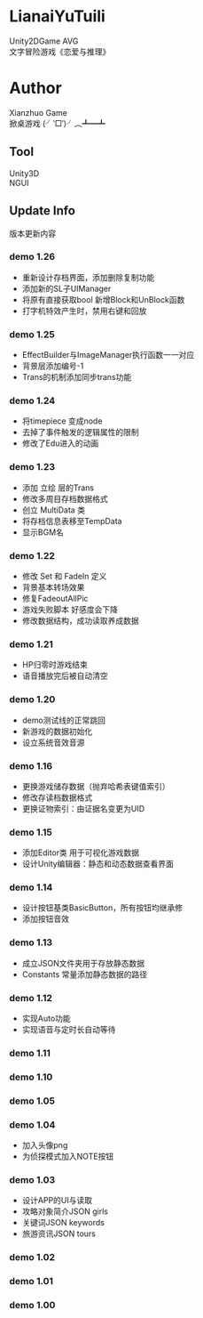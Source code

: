 # LianaiYuTuili  
Unity2DGame AVG  
文字冒险游戏《恋爱与推理》  
# Author  
Xianzhuo Game  
掀桌游戏 (╯‵□′)╯︵┻━┻  
## Tool  
Unity3D  
NGUI  
## Update Info  
版本更新内容 
### demo 1.26  
* 重新设计存档界面，添加删除复制功能
* 添加新的SL子UIManager
* 将原有直接获取bool 新增Block和UnBlock函数
* 打字机特效产生时，禁用右键和回放

### demo 1.25  
* EffectBuilder与ImageManager执行函数一一对应
* 背景层添加编号-1
* Trans的机制添加同步trans功能

### demo 1.24  
* 将timepiece 变成node  
* 去掉了事件触发的逻辑属性的限制
* 修改了Edu进入的动画

### demo 1.23  
* 添加 立绘 层的Trans  
* 修改多周目存档数据格式  
* 创立 MultiData 类  
* 将存档信息表移至TempData  
* 显示BGM名  

### demo 1.22  
* 修改 Set 和 FadeIn 定义  
* 背景基本转场效果  
* 修复FadeoutAllPic  
* 游戏失败脚本 好感度会下降  
* 修改数据结构，成功读取养成数据  

### demo 1.21  
* HP归零时游戏结束  
* 语音播放完后被自动清空  

### demo 1.20  
* demo测试线的正常跳回  
* 新游戏的数据初始化  
* 设立系统音效音源  

### demo 1.16  
* 更换游戏储存数据（抛弃哈希表键值索引）  
* 修改存读档数据格式  
* 更换证物索引：由证据名变更为UID  

### demo 1.15  
* 添加Editor类 用于可视化游戏数据  
* 设计Unity编辑器：静态和动态数据查看界面  

### demo 1.14  
* 设计按钮基类BasicButton，所有按钮均继承修  
* 添加按钮音效  

### demo 1.13  
* 成立JSON文件夹用于存放静态数据  
* Constants 常量添加静态数据的路径  

### demo 1.12  
* 实现Auto功能  
* 实现语音与定时长自动等待  

### demo 1.11  


### demo 1.10  

### demo 1.05  

### demo 1.04  
* 加入头像png  
* 为侦探模式加入NOTE按钮  

### demo 1.03  
* 设计APP的UI与读取  
* 攻略对象简介JSON girls  
* 关键词JSON keywords  
* 旅游资讯JSON tours  

### demo 1.02  
### demo 1.01  
### demo 1.00  

